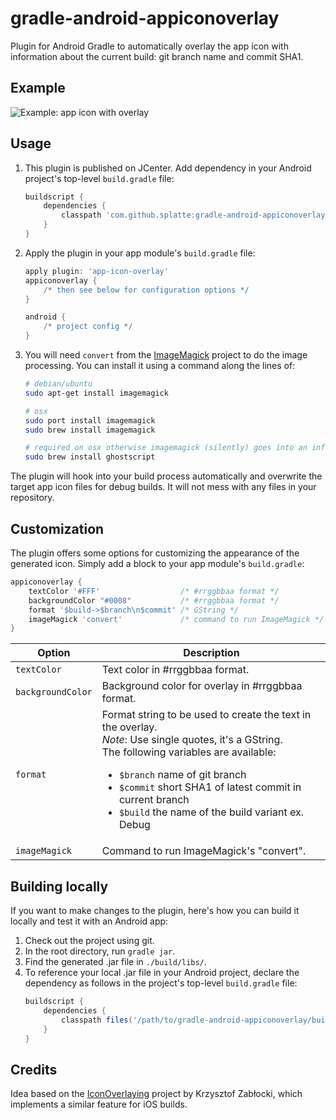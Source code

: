 gradle-android-appiconoverlay
=============================


Plugin for Android Gradle to automatically overlay the app icon with information about the current build: git branch name and commit SHA1.


## Example
![Example: app icon with overlay](https://github.com/splatte/gradle-android-appiconoverlay/raw/master/example.png "Example: app icon with overlay")


## Usage

1. This plugin is published on JCenter. Add dependency in your Android project's top-level `build.gradle` file:

    ```groovy
    buildscript {
        dependencies {
            classpath 'com.github.splatte:gradle-android-appiconoverlay:1.3'
        }
    }
    ```

2. Apply the plugin in your app module's ``build.gradle`` file:

    ```groovy
    apply plugin: 'app-icon-overlay'
    appiconoverlay {
        /* then see below for configuration options */
    }

    android {
        /* project config */
    }
    ```

3. You will need ``convert`` from the [ImageMagick](http://imagemagick.org/) project to do the image processing. You can install it using a command along the lines of:

    ```bash
    # debian/ubuntu
    sudo apt-get install imagemagick

    # osx
    sudo port install imagemagick
    sudo brew install imagemagick
    
    # required on osx otherwise imagemagick (silently) goes into an infinite loop complaining about missing fonts
    sudo brew install ghostscript
    ```

The plugin will hook into your build process automatically and overwrite the target app icon files for debug builds. It will not mess with any files in your repository.


## Customization
The plugin offers some options for customizing the appearance of the generated icon. Simply add a block to your app module's ``build.gradle``:

```groovy
appiconoverlay {
    textColor '#FFF'                  /* #rrggbbaa format */
    backgroundColor "#0008"           /* #rrggbbaa format */
    format '$build->$branch\n$commit' /* GString */
    imageMagick 'convert'             /* command to run ImageMagick */
}
```

Option                 | Description
---------------------- | ------------------
`textColor`            | Text color in #rrggbbaa format.
`backgroundColor`      | Background color for overlay in #rrggbbaa format.
`format`               | Format string to be used to create the text in the overlay.<br />*Note*: Use single quotes, it's a GString.<br />The following variables are available: <ul><li>`$branch` name of git branch</li> <li>`$commit` short SHA1 of latest commit in current branch</li> <li>`$build` the name of the build variant ex. Debug</li></ul>
`imageMagick`          | Command to run ImageMagick's "convert".


## Building locally

If you want to make changes to the plugin, here's how you can build it locally and test it with an Android app:
1. Check out the project using git.
2. In the root directory, run ```gradle jar```.
3. Find the generated .jar file in ```./build/libs/```.
4. To reference your local .jar file in your Android project, declare the dependency as follows in the project's top-level `build.gradle` file:
   ```groovy
   buildscript {
       dependencies {
           classpath files('/path/to/gradle-android-appiconoverlay/build/libs/gradle-android-appiconoverlay-1.3.jar')
       }
   }
   ```


## Credits
Idea based on the [IconOverlaying](https://github.com/krzysztofzablocki/IconOverlaying) project by Krzysztof Zabłocki, which implements a similar feature for iOS builds.
